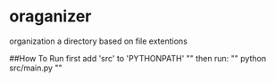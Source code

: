# oraganizer
organization a directory based on file extentions

##How To Run
first add 'src' to 'PYTHONPATH'
""
then run:
""
python src/main.py
""


